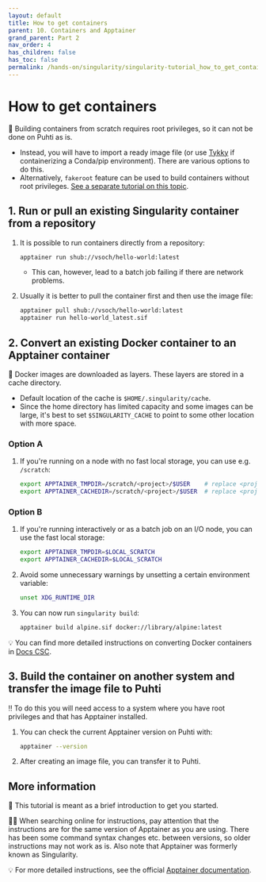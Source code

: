 ```yaml
---
layout: default
title: How to get containers
parent: 10. Containers and Apptainer
grand_parent: Part 2
nav_order: 4
has_children: false
has_toc: false
permalink: /hands-on/singularity/singularity-tutorial_how_to_get_containers.html
---
```


# How to get containers

💬 Building containers from scratch requires root privileges, so it can not be
done on Puhti as is.

- Instead, you will have to import a ready image file (or use
  [Tykky](https://docs.csc.fi/computing/containers/tykky/) if containerizing a
  Conda/pip environment). There are various options to do this.
- Alternatively, `fakeroot` feature can be used to build containers without
  root privileges. [See a separate tutorial on this topic](creating-containers.md).

## 1. Run or pull an existing Singularity container from a repository

1. It is possible to run containers directly from a repository:

   ```bash
   apptainer run shub://vsoch/hello-world:latest
   ```

   - This can, however, lead to a batch job failing if there are network
     problems.

2. Usually it is better to pull the container first and then use the image
   file:

   ```bash
   apptainer pull shub://vsoch/hello-world:latest
   apptainer run hello-world_latest.sif
   ```

## 2. Convert an existing Docker container to an Apptainer container

💬 Docker images are downloaded as layers. These layers are stored in a cache
directory.

- Default location of the cache is `$HOME/.singularity/cache`.
- Since the home directory has limited capacity and some images can be large,
  it's best to set `$SINGULARITY_CACHE` to point to some other location with
  more space.

### Option A

1. If you're running on a node with no fast local storage, you can use e.g. `/scratch`:

   ```bash
   export APPTAINER_TMPDIR=/scratch/<project>/$USER    # replace <project> with your CSC project, e.g. project_2001234
   export APPTAINER_CACHEDIR=/scratch/<project>/$USER  # replace <project> with your CSC project, e.g. project_2001234
   ```

### Option B

1. If you're running interactively or as a batch job on an I/O node, you can
   use the fast local storage:

   ```bash
   export APPTAINER_TMPDIR=$LOCAL_SCRATCH
   export APPTAINER_CACHEDIR=$LOCAL_SCRATCH
   ```

2. Avoid some unnecessary warnings by unsetting a certain environment variable:

   ```bash
   unset XDG_RUNTIME_DIR
   ```

3. You can now run `singularity build`:

   ```bash
   apptainer build alpine.sif docker://library/alpine:latest
   ```

💡 You can find more detailed instructions on converting Docker containers in
[Docs CSC](https://docs.csc.fi/computing/containers/creating/#converting-a-docker-container).

## 3. Build the container on another system and transfer the image file to Puhti

‼️ To do this you will need access to a system where you have root privileges
and that has Apptainer installed.

1. You can check the current Apptainer version on Puhti with:

   ```bash
   apptainer --version
   ```

2. After creating an image file, you can transfer it to Puhti.

## More information

💬 This tutorial is meant as a brief introduction to get you started.

☝🏻 When searching online for instructions, pay attention that the instructions
are for the same version of Apptainer as you are using. There has been some
command syntax changes etc. between versions, so older instructions may not
work as is. Also note that Apptainer was formerly known as Singularity.

💡 For more detailed instructions, see the official
[Apptainer documentation](https://apptainer.org/docs/user/latest/).
